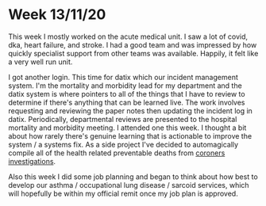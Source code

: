 # Week 13/11/20

This week I mostly worked on the acute medical unit. I saw a lot of covid, dka, heart failure, and stroke. I had a good team and was impressed by how quickly specialist support from
other teams was available. Happily, it felt like a very well run unit. 

I got another login. This time for datix which our incident management system. I'm the mortality and morbidity lead for my department and the datix system is where pointers
to all of the things that I have to review to determine if there's anything that can be learned live. The work involves requesting and reviewing the paper notes then
updating the incident log in datix. Periodically, departmental reviews are presented to the hospital mortality and morbidity meeting. I attended one this week. I thought
a bit about how rarely there's genuine learning that is actionable to improve the system / a systems fix. As a side project I've decided to automagically compile all of the health 
related preventable deaths from [coroners investigations](https://www.judiciary.uk/subject/prevention-of-future-deaths/).

Also this week I did some job planning and began to think about how best to develop our asthma / occupational lung disease / sarcoid services, which will hopefully be within my 
official remit once my job plan is approved. 
